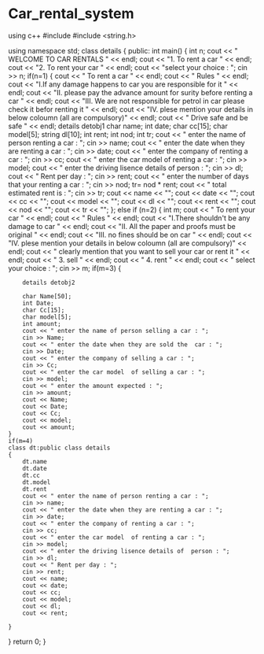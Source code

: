 # Car_rental_system
 using c++
 #include <iostream>
#include <string.h>

using namespace std;
class details 
{
    public:
int main()
{
    int n;
    cout << "         WELCOME TO CAR RENTALS       " << endl;
    cout << "1. To rent a car " << endl;
    cout << "2. To rent your car " << endl;
    cout << "select your choice : ";
    cin >> n;
    if(n=1)
    {
        cout << " To rent a car " << endl;
        cout << "     Rules     " << endl;
        cout << "I.If any damage happens to car you are responsible for it  " << endl;
        cout << "II. please pay the advance amount for surity before renting a car " << endl;
        cout << "III. We are not responsible for petrol in car please check it befor renting it " << endl;
        cout << "IV. plese mention your details in below coloumn (all are compulsory)" << endl;
        cout << " Drive safe and be safe " << endl; 
        details detobj1
        char name;
        int date;
        char cc[15];
        char model[5];
        string dl[10];
        int rent;
        int nod;
        int tr;
        cout << " enter the name of person renting a car : ";
        cin >> name;
        cout << " enter the date when they are renting a car : ";
        cin >> date;
        cout << " enter the company of renting a car : ";
        cin >> cc;
        cout << " enter the car model  of renting a car : ";
        cin >> model;
        cout << " enter the driving lisence details of  person : ";
        cin >> dl;
        cout << " Rent per day : ";
        cin >> rent;
        cout << " enter the number of days that your renting a car : ";
        cin >> nod;
        tr= nod * rent;
        cout << " total estimated rent is  : ";
        cin >> tr;
        cout << name << "";
        cout << date << "";
        cout << cc << "";
        cout << model << "";
        cout << dl << "";
        cout << rent << "";
        cout << nod << "";
        cout << tr << "";
    };
else if (n=2)
{
    int m; 
        cout << " To rent your car " << endl;
        cout << "     Rules     " << endl;
        cout << "I.There shouldn't be any damage to car " << endl;
        cout << "II. All the paper and proofs must be original " << endl;
        cout << "III. no fines should be on car " << endl;
        cout << "IV. plese mention your details in below coloumn (all are compulsory)" << endl;
        cout << " clearly mention that you want to sell your car or rent it " << endl; 
        cout << " 3. sell " << endl;
        cout << " 4. rent " << endl;
        cout << " select your choice : ";
        cin >> m;
        if(m=3)
        {
            
        details detobj2
        
        char Name[50];
        int Date;
        char Cc[15];
        char model[5];
        int amount;
        cout << " enter the name of person selling a car : ";
        cin >> Name;
        cout << " enter the date when they are sold the  car : ";
        cin >> Date;
        cout << " enter the company of selling a car : ";
        cin >> Cc;
        cout << " enter the car model  of selling a car : ";
        cin >> model;
        cout << " enter the amount expected : ";
        cin >> amount;
        cout << Name;
        cout << Date;
        cout << Cc;
        cout << model;
        cout << amount;
    }
    if(m=4)
    class dt:public class details
    {
        dt.name
        dt.date
        dt.cc
        dt.model
        dt.rent
        cout << " enter the name of person renting a car : ";
        cin >> name;
        cout << " enter the date when they are renting a car : ";
        cin >> date;
        cout << " enter the company of renting a car : ";
        cin >> cc;
        cout << " enter the car model  of renting a car : ";
        cin >> model;
        cout << " enter the driving lisence details of  person : ";
        cin >> dl;
        cout << " Rent per day : ";
        cin >> rent;
        cout << name;
        cout << date;
        cout << cc;
        cout << model;
        cout << dl;
        cout << rent;
        
    }
}
return 0;
}
